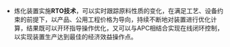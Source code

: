 - 炼化装置实施**RTO技术**，可以实时跟踪原料性质的变化，在满足工艺、设备约束的前提下，以产品、公用工程价格为导向，持续不断地对装置进行优化计算，结果既可以开环指导操作优化，又可以与APC相结合实现在线闭环控制，以实现装置生产达到最佳的经济效益操作点。